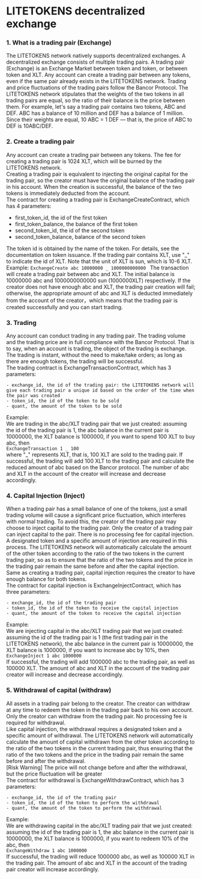 # LITETOKENS decentralized exchange

### 1. What is a trading pair (Exchange)

The LITETOKENS network natively supports decentralized exchanges. A decentralized exchange consists of multiple trading pairs. A trading pair (Exchange) is an Exchange Market between token and token, or between token and XLT. Any account can create a trading pair between any tokens, even if the same pair already exists in the LITETOKENS network. Trading and price fluctuations of the trading pairs follow the Bancor Protocol. The LITETOKENS network stipulates that the weights of the two tokens in all trading pairs are equal, so the ratio of their balance is the price between them. For example, let's say a trading pair contains two tokens, ABC and DEF. ABC has a balance of 10 million and DEF has a balance of 1 million. Since their weights are equal, 10 ABC = 1 DEF — that is, the price of ABC to DEF is 10ABC/DEF.

### 2. Create a trading pair

Any account can create a trading pair between any tokens. The fee for creating a trading pair is 1024 XLT, which will be burned by the LITETOKENS network.   
Creating a trading pair is equivalent to injecting the original capital for the trading pair, so the creator must have the original balance of the trading pair in his account. When the creation is successful, the balance of the two tokens is immediately deducted from the account.   
The contract for creating a trading pair is ExchangeCreateContract, which has 4 parameters:

- first_token_id, the id of the first token
- first_token_balance, the balance of the first token
- second_token_id, the id of the second token
- second_token_balance, balance of the second token

The token id is obtained by the name of the token. For details, see the documentation on token issuance. If the trading pair contains XLT, use "_" to indicate the id of XLT. Note that the unit of XLT is sun, which is 10-6 XLT.   
Example: `ExchangeCreate abc 10000000 _ 1000000000000 ` The transaction will create a trading pair between abc and XLT. The initial balance is 10000000 abc and 1000000000000 sun (1000000XLT) respectively. If the creator does not have enough abc and XLT, the trading pair creation will fail; otherwise, the appropriate amount of abc and XLT is deducted immediately from the account of the creator，which means that the trading pair is created successfully and you can start trading.

### 3. Trading

Any account can conduct trading in any trading pair. The trading volume and the trading price are in full compliance with the Bancor Protocol. That is to say, when an account is trading, the object of the trading is exchange. The trading is instant, without the need to make/take orders; as long as there are enough tokens, the trading will be successful.   
The trading contract is ExchangeTransactionContract, which has 3 parameters:

    - exchange_id, the id of the trading pair: the LITETOKENS network will give each trading pair a unique id based on the order of the time when the pair was created
    - token_id, the id of the token to be sold
    - quant, the amount of the token to be sold


Example:   
We are trading in the abc/XLT trading pair that we just created: assuming the id of the trading pair is 1, the abc balance in the current pair is 10000000, the XLT balance is 1000000, if you want to spend 100 XLT to buy abc, then   
`ExchangeTransaction 1 _ 100 `   
where "_" represents XLT, that is, 100 XLT are sold to the trading pair. If successful, the trading will add 100 XLT to the trading pair and calculate the reduced amount of abc based on the Bancor protocol. The number of abc and XLT in the account of the creator will increase and decrease accordingly.

### 4. Capital Injection (Inject)

When a trading pair has a small balance of one of the tokens, just a small trading volume will cause a significant price fluctuation, which interferes with normal trading. To avoid this, the creator of the trading pair may choose to inject capital to the trading pair. Only the creator of a trading pair can inject capital to the pair. There is no processing fee for capital injection.   
A designated token and a specific amount of injection are required in this process. The LITETOKENS network will automatically calculate the amount of the other token according to the ratio of the two tokens in the current trading pair, so as to ensure that the ratio of the two tokens and the price in the trading pair remain the same before and after the capital injection.   
Same as creating a trading pair, capital injection requires the creator to have enough balance for both tokens.   
The contract for capital injection is ExchangeInjectContract, which has three parameters:

    - exchange_id, the id of the trading pair
    - token_id, the id of the token to receive the capital injection
    - quant, the amount of the token to receive the capital injection


Example:   
We are injecting capital in the abc/XLT trading pair that we just created: assuming the id of the trading pair is 1 (the first trading pair in the LITETOKENS network), the abc balance in the current pair is 10000000, the XLT balance is 1000000, if you want to increase abc by 10%, then `ExchangeInject 1 abc 1000000`  
If successful, the trading will add 1000000 abc to the trading pair, as well as 100000 XLT. The amount of abc and XLT in the account of the trading pair creator will increase and decrease accordingly.

### 5. Withdrawal of capital (withdraw)

All assets in a trading pair belong to the creator. The creator can withdraw at any time to redeem the token in the trading pair back to his own account. Only the creator can withdraw from the trading pair. No processing fee is required for withdrawal.   
Like capital injection, the withdrawal requires a designated token and a specific amount of withdrawal. The LITETOKENS network will automatically calculate the amount of capital withdrawn from the other token according to the ratio of the two tokens in the current trading pair, thus ensuring that the ratio of the two tokens and the price in the trading pair remain the same before and after the withdrawal.   
[Risk Warning] The price will not change before and after the withdrawal, but the price fluctuation will be greater   
The contract for withdrawal is ExchangeWithdrawContract, which has 3 parameters:

    - exchange_id, the id of the trading pair
    - token_id, the id of the token to perform the withdrawal
    - quant, the amount of the token to perform the withdrawal


Example:   
We are withdrawing capital in the abc/XLT trading pair that we just created: assuming the id of the trading pair is 1, the abc balance in the current pair is 10000000, the XLT balance is 1000000, if you want to redeem 10% of the abc, then   
`ExchangeWithdraw 1 abc 1000000`  
If successful, the trading will reduce 1000000 abc, as well as 100000 XLT in the trading pair. The amount of abc and XLT in the account of the trading pair creator will increase accordingly.
